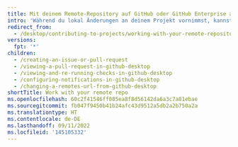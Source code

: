 ```yaml
---
title: Mit deinem Remote-Repository auf GitHub oder GitHub Enterprise arbeiten
intro: 'Während du lokal Änderungen an deinem Projekt vornimmst, kannst du diese mit deinem Remoterepository synchronisieren. In Git ist ein *Remoterepository* der Server, auf dem dein Code gespeichert wird. In deinem Fall ist dieser Server ein Repository auf {% data variables.product.prodname_dotcom %} oder {% data variables.product.prodname_enterprise %}.'
redirect_from:
  - /desktop/contributing-to-projects/working-with-your-remote-repository-on-github-or-github-enterprise
versions:
  fpt: '*'
children:
  - /creating-an-issue-or-pull-request
  - /viewing-a-pull-request-in-github-desktop
  - /viewing-and-re-running-checks-in-github-desktop
  - /configuring-notifications-in-github-desktop
  - /changing-a-remotes-url-from-github-desktop
shortTitle: Work with your remote repo
ms.openlocfilehash: 60c2f41546ff085ea8f8d56142da6a3c7a81ebae
ms.sourcegitcommit: fb047f9450b41b24afc43d9512a5db2a2b750a2a
ms.translationtype: HT
ms.contentlocale: de-DE
ms.lasthandoff: 09/11/2022
ms.locfileid: '145105332'
---
```


